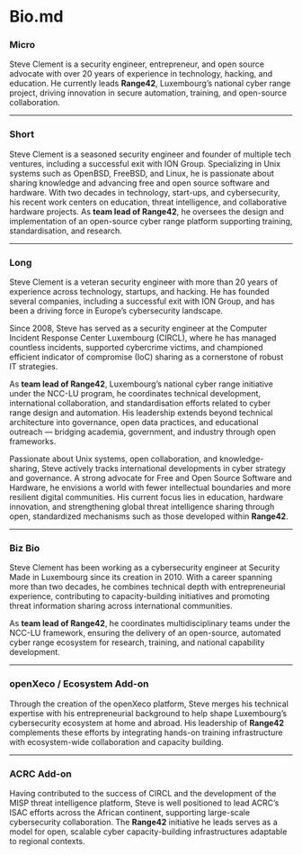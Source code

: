 # Bio.md

### Micro
Steve Clement is a security engineer, entrepreneur, and open source advocate with over 20 years of experience in technology, hacking, and education. He currently leads **Range42**, Luxembourg’s national cyber range project, driving innovation in secure automation, training, and open-source collaboration.

---

### Short
Steve Clement is a seasoned security engineer and founder of multiple tech ventures, including a successful exit with ION Group. Specializing in Unix systems such as OpenBSD, FreeBSD, and Linux, he is passionate about sharing knowledge and advancing free and open source software and hardware. With two decades in technology, start-ups, and cybersecurity, his recent work centers on education, threat intelligence, and collaborative hardware projects. As **team lead of Range42**, he oversees the design and implementation of an open-source cyber range platform supporting training, standardisation, and research.

---

### Long
Steve Clement is a veteran security engineer with more than 20 years of experience across technology, startups, and hacking. He has founded several companies, including a successful exit with ION Group, and has been a driving force in Europe’s cybersecurity landscape.

Since 2008, Steve has served as a security engineer at the Computer Incident Response Center Luxembourg (CIRCL), where he has managed countless incidents, supported cybercrime victims, and championed efficient indicator of compromise (IoC) sharing as a cornerstone of robust IT strategies.

As **team lead of Range42**, Luxembourg’s national cyber range initiative under the NCC-LU program, he coordinates technical development, international collaboration, and standardisation efforts related to cyber range design and automation. His leadership extends beyond technical architecture into governance, open data practices, and educational outreach — bridging academia, government, and industry through open frameworks.

Passionate about Unix systems, open collaboration, and knowledge-sharing, Steve actively tracks international developments in cyber strategy and governance. A strong advocate for Free and Open Source Software and Hardware, he envisions a world with fewer intellectual boundaries and more resilient digital communities. His current focus lies in education, hardware innovation, and strengthening global threat intelligence sharing through open, standardized mechanisms such as those developed within **Range42**.

---

### Biz Bio
Steve Clement has been working as a cybersecurity engineer at Security Made in Luxembourg since its creation in 2010. With a career spanning more than two decades, he combines technical depth with entrepreneurial experience, contributing to capacity-building initiatives and promoting threat information sharing across international communities.

As **team lead of Range42**, he coordinates multidisciplinary teams under the NCC-LU framework, ensuring the delivery of an open-source, automated cyber range ecosystem for research, training, and national capability development.

---

### openXeco / Ecosystem Add-on
Through the creation of the openXeco platform, Steve merges his technical expertise with his entrepreneurial background to help shape Luxembourg’s cybersecurity ecosystem at home and abroad. His leadership of **Range42** complements these efforts by integrating hands-on training infrastructure with ecosystem-wide collaboration and capacity building.

---

### ACRC Add-on
Having contributed to the success of CIRCL and the development of the MISP threat intelligence platform, Steve is well positioned to lead ACRC’s ISAC efforts across the African continent, supporting large-scale cybersecurity collaboration. The **Range42** initiative he leads serves as a model for open, scalable cyber capacity-building infrastructures adaptable to regional contexts.
